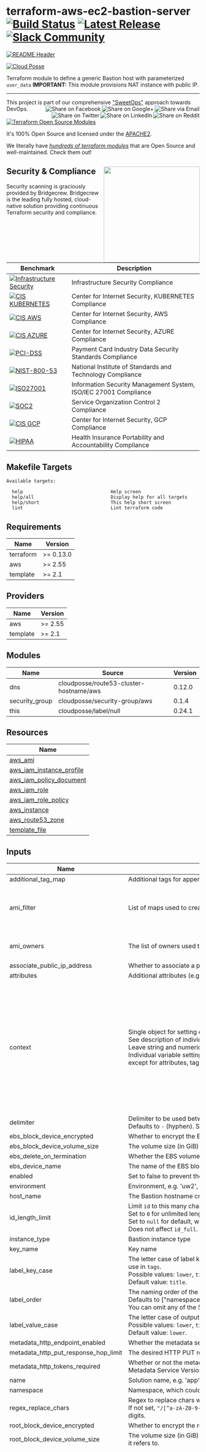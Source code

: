 <!-- markdownlint-disable -->
# terraform-aws-ec2-bastion-server [![Build Status](https://travis-ci.org/cloudposse/terraform-aws-ec2-bastion-server.svg?branch=master)](https://travis-ci.org/cloudposse/terraform-aws-ec2-bastion-server) [![Latest Release](https://img.shields.io/github/release/cloudposse/terraform-aws-ec2-bastion-server.svg)](https://github.com/cloudposse/terraform-aws-ec2-bastion-server/releases/latest) [![Slack Community](https://slack.cloudposse.com/badge.svg)](https://slack.cloudposse.com)
<!-- markdownlint-restore -->

[![README Header][readme_header_img]][readme_header_link]

[![Cloud Posse][logo]](https://cpco.io/homepage)

<!--




  ** DO NOT EDIT THIS FILE
  **
  ** This file was automatically generated by the `build-harness`.
  ** 1) Make all changes to `README.yaml`
  ** 2) Run `make init` (you only need to do this once)
  ** 3) Run`make readme` to rebuild this file.
  **
  ** (We maintain HUNDREDS of open source projects. This is how we maintain our sanity.)
  **





-->

Terraform module to define a generic Bastion host with parameterized `user_data`
**IMPORTANT:** This module provisions NAT instance with public IP.


---

This project is part of our comprehensive ["SweetOps"](https://cpco.io/sweetops) approach towards DevOps.
[<img align="right" title="Share via Email" src="https://docs.cloudposse.com/images/ionicons/ios-email-outline-2.0.1-16x16-999999.svg"/>][share_email]
[<img align="right" title="Share on Google+" src="https://docs.cloudposse.com/images/ionicons/social-googleplus-outline-2.0.1-16x16-999999.svg" />][share_googleplus]
[<img align="right" title="Share on Facebook" src="https://docs.cloudposse.com/images/ionicons/social-facebook-outline-2.0.1-16x16-999999.svg" />][share_facebook]
[<img align="right" title="Share on Reddit" src="https://docs.cloudposse.com/images/ionicons/social-reddit-outline-2.0.1-16x16-999999.svg" />][share_reddit]
[<img align="right" title="Share on LinkedIn" src="https://docs.cloudposse.com/images/ionicons/social-linkedin-outline-2.0.1-16x16-999999.svg" />][share_linkedin]
[<img align="right" title="Share on Twitter" src="https://docs.cloudposse.com/images/ionicons/social-twitter-outline-2.0.1-16x16-999999.svg" />][share_twitter]


[![Terraform Open Source Modules](https://docs.cloudposse.com/images/terraform-open-source-modules.svg)][terraform_modules]



It's 100% Open Source and licensed under the [APACHE2](LICENSE).







We literally have [*hundreds of terraform modules*][terraform_modules] that are Open Source and well-maintained. Check them out!







## Security & Compliance [<img src="https://cloudposse.com/wp-content/uploads/2020/11/bridgecrew.svg" width="250" align="right" />](https://bridgecrew.io/)

Security scanning is graciously provided by Bridgecrew. Bridgecrew is the leading fully hosted, cloud-native solution providing continuous Terraform security and compliance.

| Benchmark | Description |
|--------|---------------|
| [![Infrastructure Security](https://www.bridgecrew.cloud/badges/github/cloudposse/terraform-aws-ec2-bastion-server/general)](https://www.bridgecrew.cloud/link/badge?vcs=github&fullRepo=cloudposse%2Fterraform-aws-ec2-bastion-server&benchmark=INFRASTRUCTURE+SECURITY) | Infrastructure Security Compliance |
| [![CIS KUBERNETES](https://www.bridgecrew.cloud/badges/github/cloudposse/terraform-aws-ec2-bastion-server/cis_kubernetes)](https://www.bridgecrew.cloud/link/badge?vcs=github&fullRepo=cloudposse%2Fterraform-aws-ec2-bastion-server&benchmark=CIS+KUBERNETES+V1.5) | Center for Internet Security, KUBERNETES Compliance |
| [![CIS AWS](https://www.bridgecrew.cloud/badges/github/cloudposse/terraform-aws-ec2-bastion-server/cis_aws)](https://www.bridgecrew.cloud/link/badge?vcs=github&fullRepo=cloudposse%2Fterraform-aws-ec2-bastion-server&benchmark=CIS+AWS+V1.2) | Center for Internet Security, AWS Compliance |
| [![CIS AZURE](https://www.bridgecrew.cloud/badges/github/cloudposse/terraform-aws-ec2-bastion-server/cis_azure)](https://www.bridgecrew.cloud/link/badge?vcs=github&fullRepo=cloudposse%2Fterraform-aws-ec2-bastion-server&benchmark=CIS+AZURE+V1.1) | Center for Internet Security, AZURE Compliance |
| [![PCI-DSS](https://www.bridgecrew.cloud/badges/github/cloudposse/terraform-aws-ec2-bastion-server/pci)](https://www.bridgecrew.cloud/link/badge?vcs=github&fullRepo=cloudposse%2Fterraform-aws-ec2-bastion-server&benchmark=PCI-DSS+V3.2) | Payment Card Industry Data Security Standards Compliance |
| [![NIST-800-53](https://www.bridgecrew.cloud/badges/github/cloudposse/terraform-aws-ec2-bastion-server/nist)](https://www.bridgecrew.cloud/link/badge?vcs=github&fullRepo=cloudposse%2Fterraform-aws-ec2-bastion-server&benchmark=NIST-800-53) | National Institute of Standards and Technology Compliance |
| [![ISO27001](https://www.bridgecrew.cloud/badges/github/cloudposse/terraform-aws-ec2-bastion-server/iso)](https://www.bridgecrew.cloud/link/badge?vcs=github&fullRepo=cloudposse%2Fterraform-aws-ec2-bastion-server&benchmark=ISO27001) | Information Security Management System, ISO/IEC 27001 Compliance |
| [![SOC2](https://www.bridgecrew.cloud/badges/github/cloudposse/terraform-aws-ec2-bastion-server/soc2)](https://www.bridgecrew.cloud/link/badge?vcs=github&fullRepo=cloudposse%2Fterraform-aws-ec2-bastion-server&benchmark=SOC2)| Service Organization Control 2 Compliance |
| [![CIS GCP](https://www.bridgecrew.cloud/badges/github/cloudposse/terraform-aws-ec2-bastion-server/cis_gcp)](https://www.bridgecrew.cloud/link/badge?vcs=github&fullRepo=cloudposse%2Fterraform-aws-ec2-bastion-server&benchmark=CIS+GCP+V1.1) | Center for Internet Security, GCP Compliance |
| [![HIPAA](https://www.bridgecrew.cloud/badges/github/cloudposse/terraform-aws-ec2-bastion-server/hipaa)](https://www.bridgecrew.cloud/link/badge?vcs=github&fullRepo=cloudposse%2Fterraform-aws-ec2-bastion-server&benchmark=HIPAA) | Health Insurance Portability and Accountability Compliance |









<!-- markdownlint-disable -->
## Makefile Targets
```text
Available targets:

  help                                Help screen
  help/all                            Display help for all targets
  help/short                          This help short screen
  lint                                Lint terraform code

```
<!-- markdownlint-restore -->
<!-- markdownlint-disable -->
## Requirements

| Name | Version |
|------|---------|
| terraform | >= 0.13.0 |
| aws | >= 2.55 |
| template | >= 2.1 |

## Providers

| Name | Version |
|------|---------|
| aws | >= 2.55 |
| template | >= 2.1 |

## Modules

| Name | Source | Version |
|------|--------|---------|
| dns | cloudposse/route53-cluster-hostname/aws | 0.12.0 |
| security_group | cloudposse/security-group/aws | 0.1.4 |
| this | cloudposse/label/null | 0.24.1 |

## Resources

| Name |
|------|
| [aws_ami](https://registry.terraform.io/providers/hashicorp/aws/latest/docs/data-sources/ami) |
| [aws_iam_instance_profile](https://registry.terraform.io/providers/hashicorp/aws/latest/docs/resources/iam_instance_profile) |
| [aws_iam_policy_document](https://registry.terraform.io/providers/hashicorp/aws/latest/docs/data-sources/iam_policy_document) |
| [aws_iam_role](https://registry.terraform.io/providers/hashicorp/aws/latest/docs/resources/iam_role) |
| [aws_iam_role_policy](https://registry.terraform.io/providers/hashicorp/aws/latest/docs/resources/iam_role_policy) |
| [aws_instance](https://registry.terraform.io/providers/hashicorp/aws/latest/docs/resources/instance) |
| [aws_route53_zone](https://registry.terraform.io/providers/hashicorp/aws/latest/docs/data-sources/route53_zone) |
| [template_file](https://registry.terraform.io/providers/hashicorp/template/latest/docs/data-sources/file) |

## Inputs

| Name | Description | Type | Default | Required |
|------|-------------|------|---------|:--------:|
| additional\_tag\_map | Additional tags for appending to tags\_as\_list\_of\_maps. Not added to `tags`. | `map(string)` | `{}` | no |
| ami\_filter | List of maps used to create the AMI filter for the action runner AMI. | `map(list(string))` | <pre>{<br>  "name": [<br>    "amzn2-ami-hvm-2.*-x86_64-ebs"<br>  ]<br>}</pre> | no |
| ami\_owners | The list of owners used to select the AMI of action runner instances. | `list(string)` | <pre>[<br>  "amazon"<br>]</pre> | no |
| associate\_public\_ip\_address | Whether to associate a public IP to the instance. | `bool` | `true` | no |
| attributes | Additional attributes (e.g. `1`) | `list(string)` | `[]` | no |
| context | Single object for setting entire context at once.<br>See description of individual variables for details.<br>Leave string and numeric variables as `null` to use default value.<br>Individual variable settings (non-null) override settings in context object,<br>except for attributes, tags, and additional\_tag\_map, which are merged. | `any` | <pre>{<br>  "additional_tag_map": {},<br>  "attributes": [],<br>  "delimiter": null,<br>  "enabled": true,<br>  "environment": null,<br>  "id_length_limit": null,<br>  "label_key_case": null,<br>  "label_order": [],<br>  "label_value_case": null,<br>  "name": null,<br>  "namespace": null,<br>  "regex_replace_chars": null,<br>  "stage": null,<br>  "tags": {}<br>}</pre> | no |
| delimiter | Delimiter to be used between `namespace`, `environment`, `stage`, `name` and `attributes`.<br>Defaults to `-` (hyphen). Set to `""` to use no delimiter at all. | `string` | `null` | no |
| ebs\_block\_device\_encrypted | Whether to encrypt the EBS block device | `bool` | `true` | no |
| ebs\_block\_device\_volume\_size | The volume size (in GiB) to provision for the EBS block device. Creation skipped if size is 0 | `number` | `0` | no |
| ebs\_delete\_on\_termination | Whether the EBS volume should be destroyed on instance termination | `bool` | `true` | no |
| ebs\_device\_name | The name of the EBS block device to mount on the instance | `string` | `"/dev/sdh"` | no |
| enabled | Set to false to prevent the module from creating any resources | `bool` | `null` | no |
| environment | Environment, e.g. 'uw2', 'us-west-2', OR 'prod', 'staging', 'dev', 'UAT' | `string` | `null` | no |
| host\_name | The Bastion hostname created in Route53 | `string` | `"bastion"` | no |
| id\_length\_limit | Limit `id` to this many characters (minimum 6).<br>Set to `0` for unlimited length.<br>Set to `null` for default, which is `0`.<br>Does not affect `id_full`. | `number` | `null` | no |
| instance\_type | Bastion instance type | `string` | `"t2.micro"` | no |
| key\_name | Key name | `string` | `""` | no |
| label\_key\_case | The letter case of label keys (`tag` names) (i.e. `name`, `namespace`, `environment`, `stage`, `attributes`) to use in `tags`.<br>Possible values: `lower`, `title`, `upper`.<br>Default value: `title`. | `string` | `null` | no |
| label\_order | The naming order of the id output and Name tag.<br>Defaults to ["namespace", "environment", "stage", "name", "attributes"].<br>You can omit any of the 5 elements, but at least one must be present. | `list(string)` | `null` | no |
| label\_value\_case | The letter case of output label values (also used in `tags` and `id`).<br>Possible values: `lower`, `title`, `upper` and `none` (no transformation).<br>Default value: `lower`. | `string` | `null` | no |
| metadata\_http\_endpoint\_enabled | Whether the metadata service is available | `bool` | `true` | no |
| metadata\_http\_put\_response\_hop\_limit | The desired HTTP PUT response hop limit (between 1 and 64) for instance metadata requests. | `number` | `1` | no |
| metadata\_http\_tokens\_required | Whether or not the metadata service requires session tokens, also referred to as Instance Metadata Service Version 2. | `bool` | `true` | no |
| name | Solution name, e.g. 'app' or 'jenkins' | `string` | `null` | no |
| namespace | Namespace, which could be your organization name or abbreviation, e.g. 'eg' or 'cp' | `string` | `null` | no |
| regex\_replace\_chars | Regex to replace chars with empty string in `namespace`, `environment`, `stage` and `name`.<br>If not set, `"/[^a-zA-Z0-9-]/"` is used to remove all characters other than hyphens, letters and digits. | `string` | `null` | no |
| root\_block\_device\_encrypted | Whether to encrypt the root block device | `bool` | `true` | no |
| root\_block\_device\_volume\_size | The volume size (in GiB) to provision for the root block device. It cannot be smaller than the AMI it refers to. | `number` | `8` | no |
| security\_group\_rules | A list of maps of Security Group rules. <br>The values of map is fully complated with `aws_security_group_rule` resource. <br>To get more info see https://registry.terraform.io/providers/hashicorp/aws/latest/docs/resources/security_group_rule . | `list(any)` | <pre>[<br>  {<br>    "cidr_blocks": [<br>      "0.0.0.0/0"<br>    ],<br>    "from_port": 0,<br>    "protocol": -1,<br>    "to_port": 0,<br>    "type": "egress"<br>  },<br>  {<br>    "cidr_blocks": [<br>      "0.0.0.0/0"<br>    ],<br>    "from_port": 22,<br>    "protocol": "tcp",<br>    "to_port": 22,<br>    "type": "ingress"<br>  }<br>]</pre> | no |
| security\_groups | AWS security group IDs associated with instance | `list(string)` | `[]` | no |
| ssh\_user | Default SSH user for this AMI. e.g. `ec2-user` for Amazon Linux and `ubuntu` for Ubuntu systems | `string` | `"ec2-user"` | no |
| ssm\_enabled | Enable SSM Agent on Host. | `bool` | `true` | no |
| stage | Stage, e.g. 'prod', 'staging', 'dev', OR 'source', 'build', 'test', 'deploy', 'release' | `string` | `null` | no |
| subnets | AWS subnet IDs | `list(string)` | n/a | yes |
| tags | Additional tags (e.g. `map('BusinessUnit','XYZ')` | `map(string)` | `{}` | no |
| user\_data | User data content | `list(string)` | `[]` | no |
| user\_data\_template | User Data template to use for provisioning EC2 Bastion Host | `string` | `"user_data/amazon-linux.sh"` | no |
| vpc\_id | VPC ID | `string` | n/a | yes |
| zone\_id | Route53 DNS Zone ID | `string` | `""` | no |

## Outputs

| Name | Description |
|------|-------------|
| hostname | DNS hostname |
| instance\_id | Instance ID |
| private\_ip | Private IP of the instance |
| public\_ip | Public IP of the instance (or EIP) |
| role | Name of AWS IAM Role associated with the instance |
| security\_group\_ids | IDs on the AWS Security Groups associated with the instance |
| ssh\_user | SSH user |
<!-- markdownlint-restore -->



## Share the Love

Like this project? Please give it a ★ on [our GitHub](https://github.com/cloudposse/terraform-aws-ec2-bastion-server)! (it helps us **a lot**)

Are you using this project or any of our other projects? Consider [leaving a testimonial][testimonial]. =)


## Related Projects

Check out these related projects.

- [bastion](https://github.com/cloudposse/bastion) - 🔒Secure Bastion implemented as Docker Container running Alpine Linux with Google Authenticator & DUO MFA support
- [terraform-aws-ec2-instance](https://github.com/cloudposse/terraform-aws-ec2-instance) - Terraform module for providing a general EC2 instance provisioned by Ansible
- [terraform-aws-ec2-ami-backup](https://github.com/cloudposse/terraform-aws-ec2-ami-backup) - Terraform module for automatic & scheduled AMI creation



## Help

**Got a question?** We got answers.

File a GitHub [issue](https://github.com/cloudposse/terraform-aws-ec2-bastion-server/issues), send us an [email][email] or join our [Slack Community][slack].

[![README Commercial Support][readme_commercial_support_img]][readme_commercial_support_link]

## DevOps Accelerator for Startups


We are a [**DevOps Accelerator**][commercial_support]. We'll help you build your cloud infrastructure from the ground up so you can own it. Then we'll show you how to operate it and stick around for as long as you need us.

[![Learn More](https://img.shields.io/badge/learn%20more-success.svg?style=for-the-badge)][commercial_support]

Work directly with our team of DevOps experts via email, slack, and video conferencing.

We deliver 10x the value for a fraction of the cost of a full-time engineer. Our track record is not even funny. If you want things done right and you need it done FAST, then we're your best bet.

- **Reference Architecture.** You'll get everything you need from the ground up built using 100% infrastructure as code.
- **Release Engineering.** You'll have end-to-end CI/CD with unlimited staging environments.
- **Site Reliability Engineering.** You'll have total visibility into your apps and microservices.
- **Security Baseline.** You'll have built-in governance with accountability and audit logs for all changes.
- **GitOps.** You'll be able to operate your infrastructure via Pull Requests.
- **Training.** You'll receive hands-on training so your team can operate what we build.
- **Questions.** You'll have a direct line of communication between our teams via a Shared Slack channel.
- **Troubleshooting.** You'll get help to triage when things aren't working.
- **Code Reviews.** You'll receive constructive feedback on Pull Requests.
- **Bug Fixes.** We'll rapidly work with you to fix any bugs in our projects.

## Slack Community

Join our [Open Source Community][slack] on Slack. It's **FREE** for everyone! Our "SweetOps" community is where you get to talk with others who share a similar vision for how to rollout and manage infrastructure. This is the best place to talk shop, ask questions, solicit feedback, and work together as a community to build totally *sweet* infrastructure.

## Discourse Forums

Participate in our [Discourse Forums][discourse]. Here you'll find answers to commonly asked questions. Most questions will be related to the enormous number of projects we support on our GitHub. Come here to collaborate on answers, find solutions, and get ideas about the products and services we value. It only takes a minute to get started! Just sign in with SSO using your GitHub account.

## Newsletter

Sign up for [our newsletter][newsletter] that covers everything on our technology radar.  Receive updates on what we're up to on GitHub as well as awesome new projects we discover.

## Office Hours

[Join us every Wednesday via Zoom][office_hours] for our weekly "Lunch & Learn" sessions. It's **FREE** for everyone!

[![zoom](https://img.cloudposse.com/fit-in/200x200/https://cloudposse.com/wp-content/uploads/2019/08/Powered-by-Zoom.png")][office_hours]

## Contributing

### Bug Reports & Feature Requests

Please use the [issue tracker](https://github.com/cloudposse/terraform-aws-ec2-bastion-server/issues) to report any bugs or file feature requests.

### Developing

If you are interested in being a contributor and want to get involved in developing this project or [help out](https://cpco.io/help-out) with our other projects, we would love to hear from you! Shoot us an [email][email].

In general, PRs are welcome. We follow the typical "fork-and-pull" Git workflow.

 1. **Fork** the repo on GitHub
 2. **Clone** the project to your own machine
 3. **Commit** changes to your own branch
 4. **Push** your work back up to your fork
 5. Submit a **Pull Request** so that we can review your changes

**NOTE:** Be sure to merge the latest changes from "upstream" before making a pull request!


## Copyright

Copyright © 2017-2021 [Cloud Posse, LLC](https://cpco.io/copyright)



## License

[![License](https://img.shields.io/badge/License-Apache%202.0-blue.svg)](https://opensource.org/licenses/Apache-2.0)

See [LICENSE](LICENSE) for full details.

```text
Licensed to the Apache Software Foundation (ASF) under one
or more contributor license agreements.  See the NOTICE file
distributed with this work for additional information
regarding copyright ownership.  The ASF licenses this file
to you under the Apache License, Version 2.0 (the
"License"); you may not use this file except in compliance
with the License.  You may obtain a copy of the License at

  https://www.apache.org/licenses/LICENSE-2.0

Unless required by applicable law or agreed to in writing,
software distributed under the License is distributed on an
"AS IS" BASIS, WITHOUT WARRANTIES OR CONDITIONS OF ANY
KIND, either express or implied.  See the License for the
specific language governing permissions and limitations
under the License.
```









## Trademarks

All other trademarks referenced herein are the property of their respective owners.

## About

This project is maintained and funded by [Cloud Posse, LLC][website]. Like it? Please let us know by [leaving a testimonial][testimonial]!

[![Cloud Posse][logo]][website]

We're a [DevOps Professional Services][hire] company based in Los Angeles, CA. We ❤️  [Open Source Software][we_love_open_source].

We offer [paid support][commercial_support] on all of our projects.

Check out [our other projects][github], [follow us on twitter][twitter], [apply for a job][jobs], or [hire us][hire] to help with your cloud strategy and implementation.



### Contributors

<!-- markdownlint-disable -->
|  [![Erik Osterman][osterman_avatar]][osterman_homepage]<br/>[Erik Osterman][osterman_homepage] | [![Andriy Knysh][aknysh_avatar]][aknysh_homepage]<br/>[Andriy Knysh][aknysh_homepage] | [![Igor Rodionov][goruha_avatar]][goruha_homepage]<br/>[Igor Rodionov][goruha_homepage] | [![Bobby Larson][karma0_avatar]][karma0_homepage]<br/>[Bobby Larson][karma0_homepage] |
|---|---|---|---|
<!-- markdownlint-restore -->

  [osterman_homepage]: https://github.com/osterman
  [osterman_avatar]: https://img.cloudposse.com/150x150/https://github.com/osterman.png
  [aknysh_homepage]: https://github.com/aknysh
  [aknysh_avatar]: https://img.cloudposse.com/150x150/https://github.com/aknysh.png
  [goruha_homepage]: https://github.com/goruha
  [goruha_avatar]: https://img.cloudposse.com/150x150/https://github.com/goruha.png
  [karma0_homepage]: https://github.com/karma0
  [karma0_avatar]: https://img.cloudposse.com/150x150/https://github.com/karma0.png

[![README Footer][readme_footer_img]][readme_footer_link]
[![Beacon][beacon]][website]

  [logo]: https://cloudposse.com/logo-300x69.svg
  [docs]: https://cpco.io/docs?utm_source=github&utm_medium=readme&utm_campaign=cloudposse/terraform-aws-ec2-bastion-server&utm_content=docs
  [website]: https://cpco.io/homepage?utm_source=github&utm_medium=readme&utm_campaign=cloudposse/terraform-aws-ec2-bastion-server&utm_content=website
  [github]: https://cpco.io/github?utm_source=github&utm_medium=readme&utm_campaign=cloudposse/terraform-aws-ec2-bastion-server&utm_content=github
  [jobs]: https://cpco.io/jobs?utm_source=github&utm_medium=readme&utm_campaign=cloudposse/terraform-aws-ec2-bastion-server&utm_content=jobs
  [hire]: https://cpco.io/hire?utm_source=github&utm_medium=readme&utm_campaign=cloudposse/terraform-aws-ec2-bastion-server&utm_content=hire
  [slack]: https://cpco.io/slack?utm_source=github&utm_medium=readme&utm_campaign=cloudposse/terraform-aws-ec2-bastion-server&utm_content=slack
  [linkedin]: https://cpco.io/linkedin?utm_source=github&utm_medium=readme&utm_campaign=cloudposse/terraform-aws-ec2-bastion-server&utm_content=linkedin
  [twitter]: https://cpco.io/twitter?utm_source=github&utm_medium=readme&utm_campaign=cloudposse/terraform-aws-ec2-bastion-server&utm_content=twitter
  [testimonial]: https://cpco.io/leave-testimonial?utm_source=github&utm_medium=readme&utm_campaign=cloudposse/terraform-aws-ec2-bastion-server&utm_content=testimonial
  [office_hours]: https://cloudposse.com/office-hours?utm_source=github&utm_medium=readme&utm_campaign=cloudposse/terraform-aws-ec2-bastion-server&utm_content=office_hours
  [newsletter]: https://cpco.io/newsletter?utm_source=github&utm_medium=readme&utm_campaign=cloudposse/terraform-aws-ec2-bastion-server&utm_content=newsletter
  [discourse]: https://ask.sweetops.com/?utm_source=github&utm_medium=readme&utm_campaign=cloudposse/terraform-aws-ec2-bastion-server&utm_content=discourse
  [email]: https://cpco.io/email?utm_source=github&utm_medium=readme&utm_campaign=cloudposse/terraform-aws-ec2-bastion-server&utm_content=email
  [commercial_support]: https://cpco.io/commercial-support?utm_source=github&utm_medium=readme&utm_campaign=cloudposse/terraform-aws-ec2-bastion-server&utm_content=commercial_support
  [we_love_open_source]: https://cpco.io/we-love-open-source?utm_source=github&utm_medium=readme&utm_campaign=cloudposse/terraform-aws-ec2-bastion-server&utm_content=we_love_open_source
  [terraform_modules]: https://cpco.io/terraform-modules?utm_source=github&utm_medium=readme&utm_campaign=cloudposse/terraform-aws-ec2-bastion-server&utm_content=terraform_modules
  [readme_header_img]: https://cloudposse.com/readme/header/img
  [readme_header_link]: https://cloudposse.com/readme/header/link?utm_source=github&utm_medium=readme&utm_campaign=cloudposse/terraform-aws-ec2-bastion-server&utm_content=readme_header_link
  [readme_footer_img]: https://cloudposse.com/readme/footer/img
  [readme_footer_link]: https://cloudposse.com/readme/footer/link?utm_source=github&utm_medium=readme&utm_campaign=cloudposse/terraform-aws-ec2-bastion-server&utm_content=readme_footer_link
  [readme_commercial_support_img]: https://cloudposse.com/readme/commercial-support/img
  [readme_commercial_support_link]: https://cloudposse.com/readme/commercial-support/link?utm_source=github&utm_medium=readme&utm_campaign=cloudposse/terraform-aws-ec2-bastion-server&utm_content=readme_commercial_support_link
  [share_twitter]: https://twitter.com/intent/tweet/?text=terraform-aws-ec2-bastion-server&url=https://github.com/cloudposse/terraform-aws-ec2-bastion-server
  [share_linkedin]: https://www.linkedin.com/shareArticle?mini=true&title=terraform-aws-ec2-bastion-server&url=https://github.com/cloudposse/terraform-aws-ec2-bastion-server
  [share_reddit]: https://reddit.com/submit/?url=https://github.com/cloudposse/terraform-aws-ec2-bastion-server
  [share_facebook]: https://facebook.com/sharer/sharer.php?u=https://github.com/cloudposse/terraform-aws-ec2-bastion-server
  [share_googleplus]: https://plus.google.com/share?url=https://github.com/cloudposse/terraform-aws-ec2-bastion-server
  [share_email]: mailto:?subject=terraform-aws-ec2-bastion-server&body=https://github.com/cloudposse/terraform-aws-ec2-bastion-server
  [beacon]: https://ga-beacon.cloudposse.com/UA-76589703-4/cloudposse/terraform-aws-ec2-bastion-server?pixel&cs=github&cm=readme&an=terraform-aws-ec2-bastion-server
